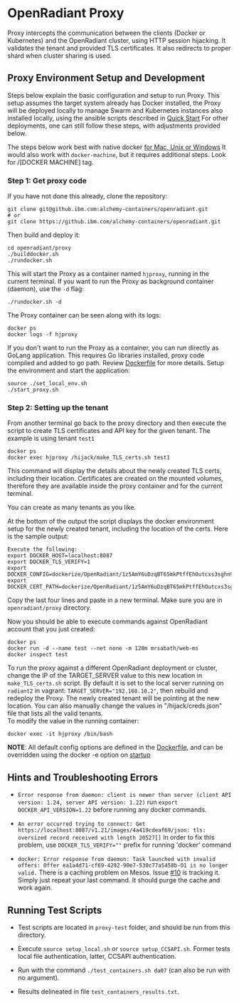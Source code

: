 # OpenRadiant Proxy
Proxy intercepts the communication between the clients (Docker or Kubernetes) and
the OpenRadiant cluster, using HTTP session hijacking. It validates the tenant
and provided TLS certificates. It also redirects to proper shard when cluster
sharing is used.

## Proxy Environment Setup and Development
Steps below explain the basic configuration and setup to run Proxy. This setup
assumes the target system already has Docker installed, the Proxy will be deployed
locally to manage Swarm and Kubernetes instances also installed locally, using
the ansible scripts described in [Quick Start](../README.md#quick-start)
For other deployments, one can still follow these steps, with adjustments provided below.

The steps below work best with native docker [for Mac, Unix or Windows](http://www.docker.com/products/overview)
It would also work with `docker-machine`, but it requires additional steps. Look
for /[DOCKER MACHINE] tag.

### Step 1: Get proxy code
If you have not done this already, clone the repository:

```
git clone git@github.ibm.com:alchemy-containers/openradiant.git
# or
git clone https://github.ibm.com/alchemy-containers/openradiant.git
```
Then build and deploy it:
```
cd openradiant/proxy
./builddocker.sh
./rundocker.sh
```

This will start the Proxy as a container named `hjproxy`, running in the current terminal.
If you want to run the Proxy as background container (daemon), use the `-d` flag:
```
./rundocker.sh -d
```
The Proxy container can be seen along with its logs:
```
docker ps
docker logs -f hjproxy
```

If you don't want to run the Proxy as a container, you can run directly as GoLang
application. This requires Go libraries installed, proxy code compiled and added
to go path.
Review [Dockerfile](dockerize/Dockerfile) for more details.
Setup the environment and start the application:
```
source ./set_local_env.sh
./start_proxy.sh
```


### Step 2: Setting up the tenant
From another terminal go back to the proxy directory and then execute the script
to create TLS certificates and API key for the given tenant. The example is
using tenant `test1`
```
docker ps
docker exec hjproxy /hijack/make_TLS_certs.sh test1
```

This command will display the details about the newly created TLS certs, including
their location. Certificates are created on the mounted volumes, therefore they
are available inside the proxy container and for the current terminal.

You can create as many tenants as you like.

At the bottom of the output the script displays the docker environment setup for
the newly created tenant, including the location of the certs. Here is the sample
output:
```
Execute the following:
export DOCKER_HOST=localhost:8087
export DOCKER_TLS_VERIFY=1
export DOCKER_CONFIG=dockerize/OpenRadiant/1z5AmY6uDzqBT65mkPtffEhOutcxs3sghn9S9LrXfAOztCpR
export DOCKER_CERT_PATH=dockerize/OpenRadiant/1z5AmY6uDzqBT65mkPtffEhOutcxs3sghn9S9LrXfAOztCpR
```
Copy the last four lines and paste in a new terminal. Make sure you are in
`openradiant/proxy` directory.

Now you should be able to execute commands against OpenRadiant account that you
just created:

```
docker ps
docker run -d --name test --net none -m 128m mrsabath/web-ms
docker inspect test
```
To run the proxy against a different OpenRadiant deployment or cluster, change
the IP of the TARGET_SERVER value to this new location in `make_TLS_certs.sh` script.
By default it is set to the local server running on `radiant2` in vagrant:
`TARGET_SERVER="192.168.10.2"`, then rebuild and redeploy the Proxy.
The newly created tenant will be pointing at the new location.
You can also manually change the values in "/hijack/creds.json" file that lists
all the valid tenants.  
To modify the value in the running container:
```
docker exec -it hjproxy /bin/bash
```

**NOTE**: All default config options are defined in the [Dockerfile](dockerize/Dockerfile),
and can be overridden using the docker -e option on [startup](rundocker.sh)


## Hints and Troubleshooting Errors

 * `Error response from daemon: client is newer than server (client API version: 1.24, server API version: 1.22)`
 run `export DOCKER_API_VERSION=1.22` before running any docker commands. 

 * `An error occurred trying to connect: Get https://localhost:8087/v1.21/images/4a419cdeaf69/json: tls: oversized record received with length 20527[]`
 In order to fix this problem, use `DOCKER_TLS_VERIFY=""` prefix for running 'docker' command

 * `docker: Error response from daemon: Task launched with invalid offers: Offer ea1a4d71-cf69-4292-90e7-530c77a5458b-O1 is no longer valid.`
 There is a caching problem on Mesos. Issue [#10](https://github.ibm.com/alchemy-containers/openradiant/issues/100)
 is tracking it. Simply just repeat your last command. It should purge the cache
 and work again.


## Running Test Scripts

* Test scripts are located in `proxy-test` folder, and should be run from this directory.

* Execute `source setup_local.sh` or `source setup_CCSAPI.sh`. Former tests local file authentication, latter, CCSAPI authentication.

* Run with the command `./test_containers.sh da07` (can also be run with no argument).

* Results delineated in file `test_containers_results.txt`.
